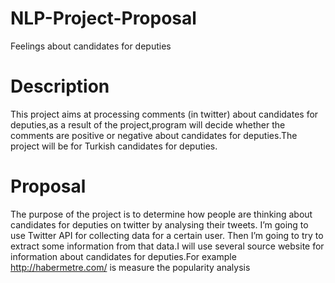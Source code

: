 # NLP-Project-Proposal
Feelings about candidates for deputies

# Description

This project aims at processing comments (in twitter) about candidates for deputies,as a result of the project,program will decide whether the comments are positive or negative about candidates for deputies.The project will be for Turkish candidates for deputies.

# Proposal

The purpose of the project is to determine how people are thinking about candidates for deputies on twitter by analysing their tweets. I’m going to use Twitter API for collecting data for a certain user. Then I’m going to try to extract some information from that data.I will use several source website for information about candidates for deputies.For example http://habermetre.com/ is measure the popularity analysis

